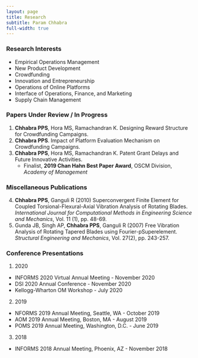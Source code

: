 ```yaml
---
layout: page
title: Research
subtitle: Param Chhabra
full-width: true
---
```


### Research Interests
  * Empirical Operations Management   
  * New Product Development
  * Crowdfunding                       
  * Innovation and Entrepreneurship
  * Operations of Online Platforms      
  * Interface of Operations, Finance, and Marketing     
  * Supply Chain Management
  
### Papers Under Review / In Progress
1. **Chhabra PPS**, Hora MS, Ramachandran K. Designing Reward Structure for Crowdfunding Campaigns.
2. **Chhabra PPS**. Impact of Platform Evaluation Mechanism on Crowdfunding Campaigns. 
3. **Chhabra PPS**, Hora MS, Ramachandran K. Patent Grant Delays and Future Innovative Activities.
   - Finalist, **2019 Chan Hahn Best Paper Award**, OSCM Division, *Academy of Management*

### Miscellaneous Publications
4. **Chhabra PPS**, Ganguli R (2010) Superconvergent Finite Element for Coupled Torsional-Flexural-Axial Vibration Analysis of Rotating Blades. *International Journal for Computational Methods in Engineering Science and Mechanics*, Vol. 11 (1), pp. 48-69.
5. Gunda JB, Singh AP, **Chhabra PPS**, Ganguli R (2007) Free Vibration Analysis of Rotating Tapered Blades using Fourier-pSuperelement. *Structural Engineering and Mechanics*, Vol. 27(2), pp. 243-257.

### Conference Presentations
1. 2020
 - INFORMS 2020 Virtual Annual Meeting - November 2020
 - DSI 2020 Annual Conference - November 2020
 - Kellogg-Wharton OM Workshop - July 2020
   
2. 2019
 - NFORMS 2019 Annual Meeting, Seattle, WA - October 2019
 - AOM 2019 Annual Meeting, Boston, MA - August 2019
 - POMS 2019 Annual Meeting, Washington, D.C. - June 2019
 
3. 2018
 - INFORMS 2018 Annual Meeting, Phoenix, AZ - November 2018
